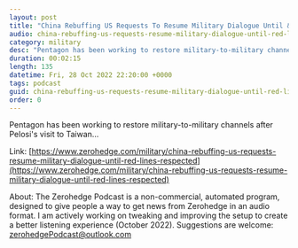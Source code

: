 ```yaml
---
layout: post
title: "China Rebuffing US Requests To Resume Military Dialogue Until &quot;Red Lines&quot; Respected"
audio: china-rebuffing-us-requests-resume-military-dialogue-until-red-lines-respected-0
category: military
desc: "Pentagon has been working to restore military-to-military channels after Pelosi's visit to Taiwan..."
duration: 00:02:15
length: 135
datetime: Fri, 28 Oct 2022 22:20:00 +0000
tags: podcast
guid: china-rebuffing-us-requests-resume-military-dialogue-until-red-lines-respected-0
order: 0
---
```

Pentagon has been working to restore military-to-military channels after Pelosi's visit to Taiwan...

Link: [https://www.zerohedge.com/military/china-rebuffing-us-requests-resume-military-dialogue-until-red-lines-respected](https://www.zerohedge.com/military/china-rebuffing-us-requests-resume-military-dialogue-until-red-lines-respected)

About: The Zerohedge Podcast is a non-commercial, automated program, designed to give people a way to get news from Zerohedge in an audio format.  I am actively working on tweaking and improving the setup to create a better listening experience (October 2022).  Suggestions are welcome: [zerohedgePodcast@outlook.com](mailto:zerohedgePodcast@outlook.com)
